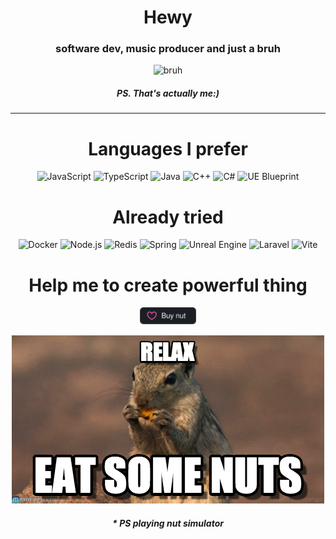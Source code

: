 <div align="center">

  # __Hewy__
  <h3>software dev, music producer and just a bruh</h3>

  ![bruh](catcoding.gif)

  <h5>PS. That's actually me:)</h5>

  ---

  # __Languages I prefer__
  ![JavaScript](https://img.shields.io/badge/-JavaScript-000?&logo=JavaScript)
  ![TypeScript](https://img.shields.io/badge/-TypeScript-000?&logo=TypeScript)
  ![Java](https://img.shields.io/badge/-Java-000?&logo=Java&logoColor=007396)
  ![C++](https://img.shields.io/badge/-C++-000?&logo=c%2b%2b&logoColor=00599C)
  ![C#](https://img.shields.io/badge/-C%23-000?&logo=c-sharp)
  ![UE Blueprint](https://img.shields.io/badge/-UE%20Blueprint-000?&logo=blueprint)

  # __Already tried__
  ![Docker](https://img.shields.io/badge/-Docker-000?&logo=Docker)
  ![Node.js](https://img.shields.io/badge/-Node.js-000?&logo=node.js)
  ![Redis](https://img.shields.io/badge/-Redis-000?&logo=Redis)
  ![Spring](https://img.shields.io/badge/-Spring-000?&logo=Spring)
  ![Unreal Engine](https://img.shields.io/badge/-Unreal%20Engine-000?&logo=unreal-engine)
  ![Laravel](https://img.shields.io/badge/-Laravel-000?&logo=laravel)
  ![Vite](https://img.shields.io/badge/-ViteJS-000?&logo=Vite)
  
  # __Help me to create powerful thing__
  <a href="https://github.com/sponsors/e3stpavel" title="Sponsor me by buying me nut or RTX"><img src="sponsor.svg?sanitize=true" width="auto" height="28" aria-hidden="true"></a>

  ![NUTZZ](relax.gif)

  <!--<h5>Who tf is Tovio? @toivoparnpuu</h5>-->
  <!--<h5>Molodei</h5>-->
  <!--<h5>Grisha is evil</h5>-->
  <h5>* PS playing nut simulator</h5>

</div>
